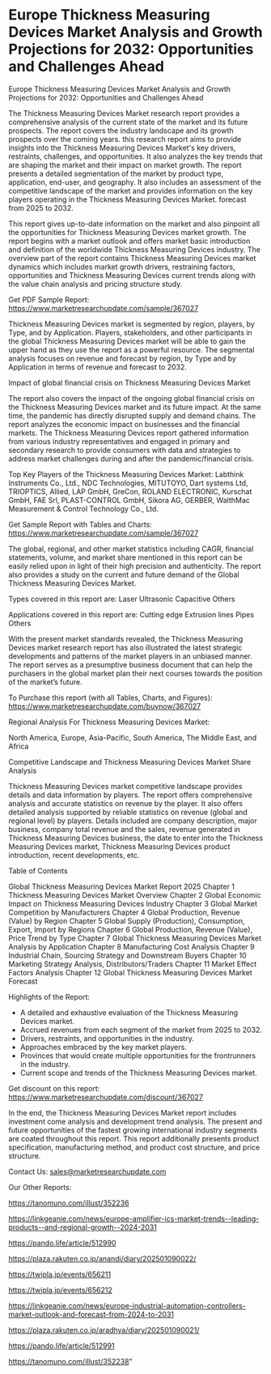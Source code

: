 # Europe Thickness Measuring Devices Market Analysis and Growth Projections for 2032: Opportunities and Challenges Ahead
Europe Thickness Measuring Devices Market Analysis and Growth Projections for 2032: Opportunities and Challenges Ahead

The Thickness Measuring Devices Market research report provides a comprehensive analysis of the current state of the market and its future prospects. The report covers the industry landscape and its growth prospects over the coming years. this research report aims to provide insights into the Thickness Measuring Devices Market's key drivers, restraints, challenges, and opportunities. It also analyzes the key trends that are shaping the market and their impact on market growth. The report presents a detailed segmentation of the market by product type, application, end-user, and geography. It also includes an assessment of the competitive landscape of the market and provides information on the key players operating in the Thickness Measuring Devices Market. forecast from 2025 to 2032.

This report gives up-to-date information on the market and also pinpoint all the opportunities for Thickness Measuring Devices market growth. The report begins with a market outlook and offers market basic introduction and definition of the worldwide Thickness Measuring Devices industry. The overview part of the report contains Thickness Measuring Devices market dynamics which includes market growth drivers, restraining factors, opportunities and Thickness Measuring Devices current trends along with the value chain analysis and pricing structure study.

Get PDF Sample Report: https://www.marketresearchupdate.com/sample/367027

Thickness Measuring Devices market is segmented by region, players, by Type, and by Application. Players, stakeholders, and other participants in the global Thickness Measuring Devices market will be able to gain the upper hand as they use the report as a powerful resource. The segmental analysis focuses on revenue and forecast by region, by Type and by Application in terms of revenue and forecast to 2032.

Impact of global financial crisis on Thickness Measuring Devices Market

The report also covers the impact of the ongoing global financial crisis on the Thickness Measuring Devices market and its future impact. At the same time, the pandemic has directly disrupted supply and demand chains. The report analyzes the economic impact on businesses and the financial markets. The Thickness Measuring Devices report gathered information from various industry representatives and engaged in primary and secondary research to provide consumers with data and strategies to address market challenges during and after the pandemic/financial crisis.

Top Key Players of the Thickness Measuring Devices Market:
Labthink Instruments Co., Ltd., NDC Technologies, MITUTOYO, Dart systems Ltd, TRIOPTICS, Allied, LAP GmbH, GreCon, ROLAND ELECTRONIC, Kurschat GmbH, FAE Srl, PLAST-CONTROL GmbH, Sikora AG, GERBER, WalthMac Measurement & Control Technology Co., Ltd.


Get Sample Report with Tables and Charts: https://www.marketresearchupdate.com/sample/367027

The global, regional, and other market statistics including CAGR, financial statements, volume, and market share mentioned in this report can be easily relied upon in light of their high precision and authenticity. The report also provides a study on the current and future demand of the Global Thickness Measuring Devices Market.

Types covered in this report are:
Laser
Ultrasonic
Capacitive
Others


Applications covered in this report are:
Cutting edge
Extrusion lines
Pipes
Others


With the present market standards revealed, the Thickness Measuring Devices market research report has also illustrated the latest strategic developments and patterns of the market players in an unbiased manner. The report serves as a presumptive business document that can help the purchasers in the global market plan their next courses towards the position of the market’s future.

To Purchase this report (with all Tables, Charts, and Figures): https://www.marketresearchupdate.com/buynow/367027

Regional Analysis For Thickness Measuring Devices Market:

North America, Europe, Asia-Pacific, South America, The Middle East, and Africa

Competitive Landscape and Thickness Measuring Devices Market Share Analysis

Thickness Measuring Devices market competitive landscape provides details and data information by players. The report offers comprehensive analysis and accurate statistics on revenue by the player. It also offers detailed analysis supported by reliable statistics on revenue (global and regional level) by players. Details included are company description, major business, company total revenue and the sales, revenue generated in Thickness Measuring Devices business, the date to enter into the Thickness Measuring Devices market, Thickness Measuring Devices product introduction, recent developments, etc.

Table of Contents

Global Thickness Measuring Devices Market Report 2025
Chapter 1 Thickness Measuring Devices Market Overview
Chapter 2 Global Economic Impact on Thickness Measuring Devices Industry
Chapter 3 Global Market Competition by Manufacturers
Chapter 4 Global Production, Revenue (Value) by Region
Chapter 5 Global Supply (Production), Consumption, Export, Import by Regions
Chapter 6 Global Production, Revenue (Value), Price Trend by Type
Chapter 7 Global Thickness Measuring Devices Market Analysis by Application
Chapter 8 Manufacturing Cost Analysis
Chapter 9 Industrial Chain, Sourcing Strategy and Downstream Buyers
Chapter 10 Marketing Strategy Analysis, Distributors/Traders
Chapter 11 Market Effect Factors Analysis
Chapter 12 Global Thickness Measuring Devices Market Forecast

Highlights of the Report:

- A detailed and exhaustive evaluation of the Thickness Measuring Devices market.
- Accrued revenues from each segment of the market from 2025 to 2032.
- Drivers, restraints, and opportunities in the industry.
- Approaches embraced by the key market players.
- Provinces that would create multiple opportunities for the frontrunners in the industry.
- Current scope and trends of the Thickness Measuring Devices market.

Get discount on this report: https://www.marketresearchupdate.com/discount/367027

In the end, the Thickness Measuring Devices Market report includes investment come analysis and development trend analysis. The present and future opportunities of the fastest growing international industry segments are coated throughout this report. This report additionally presents product specification, manufacturing method, and product cost structure, and price structure.

Contact Us:
sales@marketresearchupdate.com

Our Other Reports:

https://tanomuno.com/illust/352236

https://linkgeanie.com/news/europe-amplifier-ics-market-trends--leading-products--and-regional-growth--2024-2031

https://pando.life/article/512990

https://plaza.rakuten.co.jp/anandi/diary/202501090022/

https://twipla.jp/events/656211

https://twipla.jp/events/656212

https://linkgeanie.com/news/europe-industrial-automation-controllers-market-outlook-and-forecast-from-2024-to-2031

https://plaza.rakuten.co.jp/aradhya/diary/202501090021/

https://pando.life/article/512991

https://tanomuno.com/illust/352238"
